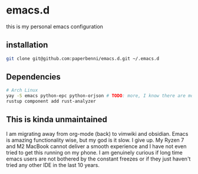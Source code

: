 # emacs.d

this is my personal emacs configuration

## installation

```sh
git clone git@github.com:paperbenni/emacs.d.git ~/.emacs.d
```

## Dependencies

```sh
# Arch Linux
yay -S emacs python-epc python-orjson # TODO: more, I know there are more, but I'm lazy
rustup component add rust-analyzer
```

## This is kinda unmaintained

I am migrating away from org-mode (back) to vimwiki and obsidian. 
Emacs is amazing functionality wise, but my god is it slow. 
I give up. My Ryzen 7 and M2 MacBook cannot deliver a smooth experience and
I have not even tried to get this running on my phone.
I am genuinely curious if long time emacs users are not bothered by the constant freezes or
if they just haven't tried any other IDE in the last 10 years. 
